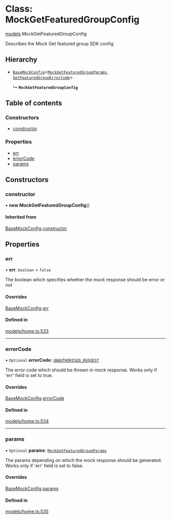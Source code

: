 # Class: MockGetFeaturedGroupConfig

[models](../wiki/models).MockGetFeaturedGroupConfig

Describes the Mock Get featured group SDK config

## Hierarchy

- [`BaseMockConfig`](../wiki/models.BaseMockConfig)<[`MockGetFeaturedGroupParams`](../wiki/models.MockGetFeaturedGroupParams), [`GetFeaturedGroupErrorCode`](../wiki/models.GetFeaturedGroupErrorCode)\>

  ↳ **`MockGetFeaturedGroupConfig`**

## Table of contents

### Constructors

- [constructor](../wiki/models.MockGetFeaturedGroupConfig#constructor)

### Properties

- [err](../wiki/models.MockGetFeaturedGroupConfig#err)
- [errorCode](../wiki/models.MockGetFeaturedGroupConfig#errorcode)
- [params](../wiki/models.MockGetFeaturedGroupConfig#params)

## Constructors

### constructor

• **new MockGetFeaturedGroupConfig**()

#### Inherited from

[BaseMockConfig](../wiki/models.BaseMockConfig).[constructor](../wiki/models.BaseMockConfig#constructor)

## Properties

### err

• **err**: `boolean` = `false`

The boolean which specifies whether the mock response should be error or not

#### Overrides

[BaseMockConfig](../wiki/models.BaseMockConfig).[err](../wiki/models.BaseMockConfig#err)

#### Defined in

[models/home.ts:533](https://gitlab.com/baliganikhil/blackmirror-sdk/-/blob/349365c/src/models/home.ts#L533)

___

### errorCode

• `Optional` **errorCode**: [`UNAUTHORISED_REQUEST`](../wiki/models.GetFeaturedGroupErrorCode#unauthorised_request)

The error code which should be thrown in mock response. Works only if 'err' field is set to true.

#### Overrides

[BaseMockConfig](../wiki/models.BaseMockConfig).[errorCode](../wiki/models.BaseMockConfig#errorcode)

#### Defined in

[models/home.ts:534](https://gitlab.com/baliganikhil/blackmirror-sdk/-/blob/349365c/src/models/home.ts#L534)

___

### params

• `Optional` **params**: [`MockGetFeaturedGroupParams`](../wiki/models.MockGetFeaturedGroupParams)

The params depending on which the mock response should be generated. Works only if 'err' field is set to false.

#### Overrides

[BaseMockConfig](../wiki/models.BaseMockConfig).[params](../wiki/models.BaseMockConfig#params)

#### Defined in

[models/home.ts:535](https://gitlab.com/baliganikhil/blackmirror-sdk/-/blob/349365c/src/models/home.ts#L535)
